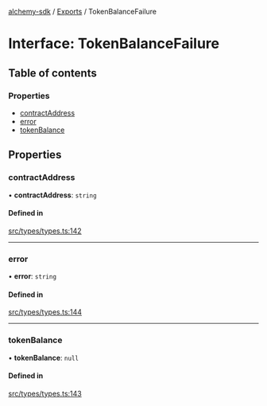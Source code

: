 [alchemy-sdk](../README.md) / [Exports](../modules.md) / TokenBalanceFailure

# Interface: TokenBalanceFailure

## Table of contents

### Properties

- [contractAddress](TokenBalanceFailure.md#contractaddress)
- [error](TokenBalanceFailure.md#error)
- [tokenBalance](TokenBalanceFailure.md#tokenbalance)

## Properties

### contractAddress

• **contractAddress**: `string`

#### Defined in

[src/types/types.ts:142](https://github.com/alchemyplatform/alchemy-sdk-js/blob/c3fdebb/src/types/types.ts#L142)

___

### error

• **error**: `string`

#### Defined in

[src/types/types.ts:144](https://github.com/alchemyplatform/alchemy-sdk-js/blob/c3fdebb/src/types/types.ts#L144)

___

### tokenBalance

• **tokenBalance**: ``null``

#### Defined in

[src/types/types.ts:143](https://github.com/alchemyplatform/alchemy-sdk-js/blob/c3fdebb/src/types/types.ts#L143)

